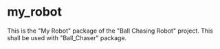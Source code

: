 # my_robot

This is the "My Robot" package of the "Ball Chasing Robot" project.
This shall be used with "Ball_Chaser" package.
